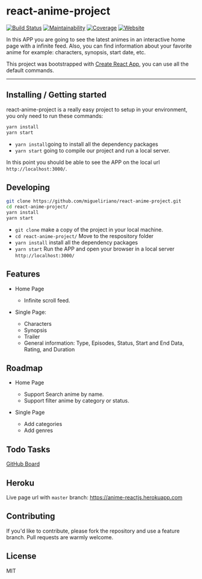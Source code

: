# react-anime-project

[![Build Status](https://img.shields.io/travis/migueliriano/react-anime-project/master.svg)](https://travis-ci.org/migueliriano/react-anime-project)
[![Maintainability](https://img.shields.io/codeclimate/maintainability/migueliriano/react-anime-project.svg)](https://codeclimate.com/github/migueliriano/react-anime-project/maintainability)
[![Coverage](https://img.shields.io/codeclimate/coverage/github//migueliriano/react-anime-project.svg)](https://codeclimate.com/github/migueliriano/react-anime-project/test_coverage)
[![Website](https://img.shields.io/website-up-down-green-red/https/anime-reactjs.herokuapp.com.svg?label=heroku-website)](https://anime-reactjs.herokuapp.com/)

In this APP you are going to see the latest animes in an interactive home page with a infinite feed. Also, you can find information about your favorite anime for example: characters, synopsis, start date, etc.

This project was bootstrapped with [Create React App](https://github.com/facebookincubator/create-react-app), you can use all the default commands. 

---

## Installing / Getting started
react-anime-project is a really easy project to setup in your environment, you only need to run these commands:

```bash
yarn install
yarn start
```
- `yarn install`going to install all the dependency packages
- `yarn start` going to compile our project and run a local server.

 In this point you should be able to see the APP on the local url `http://localhost:3000/`.

## Developing

```bash
git clone https://github.com/migueliriano/react-anime-project.git
cd react-anime-project/
yarn install
yarn start
```
- `git clone` make a copy of the project in your local machine.
- `cd react-anime-project/` Move to the respository folder
- `yarn install` install all the dependency packages
- `yarn start` Run the APP and open your browser in a local server `http://localhost:3000/`

## Features

* Home Page
  * Infinite scroll feed.

* Single Page:
  * Characters
  * Synopsis
  * Trailer
  * General information: Type, Episodes, Status, Start and End Data, Rating, and Duration

## Roadmap

* Home Page
  * Support Search anime by name.
  * Support filter anime by category or status.
  
* Single Page
  * Add categories
  * Add genres

## Todo Tasks

[GitHub Board](https://github.com/migueliriano/react-anime-project/projects/1)

## Heroku
Live page url with `master` branch: https://anime-reactjs.herokuapp.com

## Contributing

If you'd like to contribute, please fork the repository and use a feature
branch. Pull requests are warmly welcome.

## License

MIT

